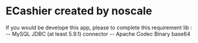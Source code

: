 # ECashier created by noscale
If you would be develope this app, please to complete this requirement lib :
-- MySQL JDBC (at least 5.9.1) connector
-- Apache Codec Binary base64
